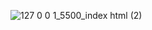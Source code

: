 ![127 0 0 1_5500_index html (2)](https://github.com/user-attachments/assets/e31c845b-9180-4f8a-800a-e4aaf4a447f3)
